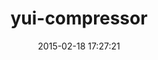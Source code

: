 ---
layout: post
title:  "yui-compressor"
repo:   "sstephenson/ruby-yui-compressor"
date:   2015-02-18 17:27:21
gemurl: http://github.com/sstephenson/ruby-yui-compressor/
---